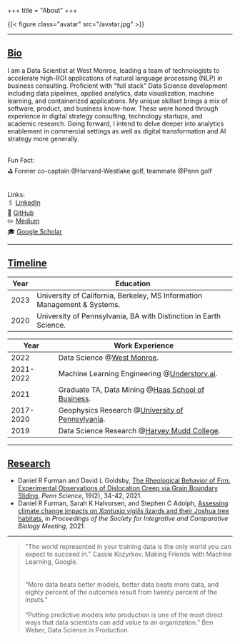 +++
title = "About"
+++

{{< figure class="avatar" src="/avatar.jpg" >}}

---

## <ins>Bio </ins>

I am a Data Scientist at West Monroe, leading a team of technologists to accelerate high-ROI applications of natural language processing (NLP) in business consulting. Proficient with "full stack" Data Science development including data pipelines, applied analytics, data visualization, machine learning, and containerized applications. My unique skillset brings a mix of software, product, and business know-how. These were honed through experience in digital strategy consulting, technology startups, and academic research. Going forward, I intend to delve deeper into analytics enablement in commercial settings as well as digital transformation and AI strategy more generally. <br><br>

Fun Fact:<br>
⛳️ Former co-captain @Harvard-Westlake golf, teammate @Penn golf <br><br>

Links:<br>
🖇 [LinkedIn](https://www.linkedin.com/in/daniel-ryan-furman/)<br>
🦾 [GitHub](https://github.com/daniel-furman)<br> 
✏️ [Medium](https://medium.com/@daniel_furman)<br>
🎓 [Google Scholar](https://scholar.google.com/citations?hl=en&user=phb-R4cAAAAJ&view_op=list_works&gmla=AJsN-F6C1I4RZCwFP0WBF5h-biY9pV7x9aQJIB87G7h5gMouD2Ete0h1f5pDotAJRBXdSmHzHkrTm7eLuYeyHvyFHjZJJuzx-0lDQbpwQtptKyY09iydNy4)<br>

---

## <ins>Timeline</ins>

Year | Education
-----|-------
2023 | University of California, Berkeley, MS Information Management & Systems.
2020 | University of Pennsylvania, BA with Distinction in Earth Science.

Year | Work Experience
-----|-------
2022 | Data Science @<a href="https://www.westmonroe.com/services/digital/analytics-artificial-intelligence" target="_blank" rel="noopener noreferrer">West Monroe</a>.
2021-2022 | Machine Learning Engineering @<a href="https://www.understory.ai" target="_blank" rel="noopener noreferrer">Understory.ai</a>.
2021 | Graduate TA, Data Mining @<a href="https://daniel-furman.github.io/research-outputs/Syllabus_MBA247.pdf" target="_blank" rel="noopener noreferrer">Haas School of Business</a>.
2017-2020 | Geophysics Research @<a href="https://web.sas.upenn.edu/dgoldsby/" target="_blank" rel="noopener noreferrer">University of Pennsylvania</a>. 
2019 | Data Science Research @<a href="https://www.nsf.gov/awardsearch/showAward?AWD_ID=1757952" target="_blank" rel="noopener noreferrer">Harvey Mudd College</a>.

---

## <ins>Research</ins>

* Daniel R Furman and David L Goldsby, [The Rheological Behavior of Firn: Experimental Observations of Dislocation Creep via Grain Boundary Sliding](https://daniel-furman.github.io//research-outputs/Furman-and-Goldsby-2021.pdf), *Penn Science*, 19(2), 34-42, 2021.
* Daniel R Furman, Sarah K Halvorsen, and Stephen C Adolph, [Assessing climate change impacts on *Xantusia vigilis* lizards and their Joshua tree habitats](https://daniel-furman.github.io//research-outputs/SICB-poster-final.jpg), in *Proceedings of the Society for Integrative and Comparative Biology Meeting*, 2021. 

---

> "The world represented in your training data is the only world you can expect to succeed in." Cassie Kozyrkov. Making Friends with Machine Learning, Google.<br><br>  
> “More data beats better models, better data beats more data, and eighty percent of the outcomes result from twenty percent of the inputs.”<br><br>
> “Putting predictive models into production is one of the most direct ways that data scientists can add value to an organization.” Ben Weber, Data Science in Production.
